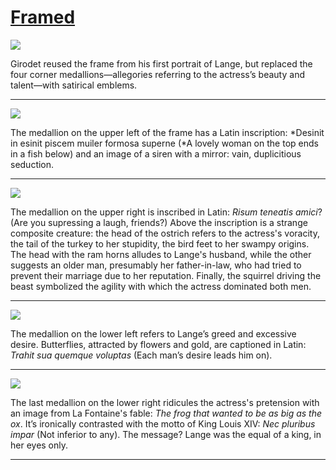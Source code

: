 # [Framed](http://artsmia.github.io/griot/#/stories/1148)

![](http://cdn.dx.artsmia.org/thumbs/tn_mia_6008823.jpg)

Girodet reused the frame from his first portrait of Lange, but replaced the four corner medallions—allegories referring to the actress’s beauty and talent—with satirical emblems.

---

![](http://cdn.dx.artsmia.org/thumbs/tn_mia_6008824.jpg)

The medallion on the upper left of the frame has a Latin inscription: *Desinit in esinit piscem muiler formosa superne (*A lovely woman on the top ends in a fish below) and an image of a siren with a mirror: vain, duplicitious seduction.

---

![](http://cdn.dx.artsmia.org/thumbs/tn_mia_6008825.jpg)

The medallion on the upper right is inscribed in Latin: *Risum teneatis amici*? (Are you supressing a laugh, friends?) Above the inscription is a strange composite creature: the head of the ostrich refers to the actress's voracity, the tail of the turkey to her stupidity, the bird feet to her swampy origins. The head with the ram horns alludes to Lange's husband, while the other suggests an older man, presumably her father-in-law, who had tried to prevent their marriage due to her reputation. Finally, the squirrel driving the beast symbolized the agility with which the actress dominated both men.

---

![](http://cdn.dx.artsmia.org/thumbs/tn_mia_6008828.jpg)

The medallion on the lower left refers to Lange’s greed and excessive desire. Butterflies, attracted by flowers and gold, are captioned in Latin: *Trahit sua quemque voluptas* (Each man’s desire leads him on).

---

![](http://cdn.dx.artsmia.org/thumbs/tn_mia_6008826.jpg)

The last medallion on the lower right ridicules the actress's pretension with an image from La Fontaine's fable: *The frog that wanted to be as big as the ox*. It’s ironically contrasted with the motto of King Louis XIV: *Nec pluribus impar* (Not inferior to any). The message? Lange was the equal of a king, in her eyes only. 

---
